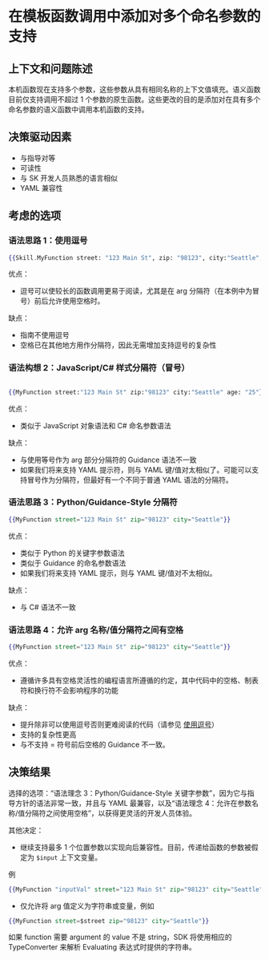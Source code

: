 
# 在模板函数调用中添加对多个命名参数的支持

## 上下文和问题陈述

本机函数现在支持多个参数，这些参数从具有相同名称的上下文值填充。语义函数目前仅支持调用不超过 1 个参数的原生函数。这些更改的目的是添加对在具有多个命名参数的语义函数中调用本机函数的支持。

## 决策驱动因素

- 与指导对等
- 可读性
- 与 SK 开发人员熟悉的语言相似
- YAML 兼容性

## 考虑的选项

### 语法思路 1：使用逗号

```handlebars
{{Skill.MyFunction street: "123 Main St", zip: "98123", city:"Seattle", age: 25}}
```

优点：

- 逗号可以使较长的函数调用更易于阅读，尤其是在 arg 分隔符（在本例中为冒号）前后允许使用空格时。

缺点：

- 指南不使用逗号
- 空格已在其他地方用作分隔符，因此无需增加支持逗号的复杂性

### 语法构想 2：JavaScript/C# 样式分隔符（冒号）

```handlebars

{{MyFunction street:"123 Main St" zip:"98123" city:"Seattle" age: "25"}}

```

优点：

- 类似于 JavaScript 对象语法和 C# 命名参数语法

缺点：

- 与使用等号作为 arg 部分分隔符的 Guidance 语法不一致
- 如果我们将来支持 YAML 提示符，则与 YAML 键/值对太相似了。可能可以支持冒号作为分隔符，但最好有一个不同于普通 YAML 语法的分隔符。

### 语法思路 3：Python/Guidance-Style 分隔符

```handlebars
{{MyFunction street="123 Main St" zip="98123" city="Seattle"}}
```

优点：

- 类似于 Python 的关键字参数语法
- 类似于 Guidance 的命名参数语法
- 如果我们将来支持 YAML 提示，则与 YAML 键/值对不太相似。

缺点：

- 与 C# 语法不一致

### 语法思路 4：允许 arg 名称/值分隔符之间有空格

```handlebars
{{MyFunction street="123 Main St" zip="98123" city="Seattle"}}
```

优点：

- 遵循许多具有空格灵活性的编程语言所遵循的约定，其中代码中的空格、制表符和换行符不会影响程序的功能

缺点：

- 提升除非可以使用逗号否则更难阅读的代码（请参见 [使用逗号](#syntax-idea-1-using-commas)）
- 支持的复杂性更高
- 与不支持 = 符号前后空格的 Guidance 不一致。

## 决策结果

选择的选项：“语法理念 3：Python/Guidance-Style 关键字参数”，因为它与指导方针的语法非常一致，并且与 YAML 最兼容，以及“语法理念 4：允许在参数名称/值分隔符之间使用空格”，以获得更灵活的开发人员体验。

其他决定：

- 继续支持最多 1 个位置参数以实现向后兼容性。目前，传递给函数的参数被假定为 `$input` 上下文变量。

例

```handlebars
{{MyFunction "inputVal" street="123 Main St" zip="98123" city="Seattle"}}
```

- 仅允许将 arg 值定义为字符串或变量，例如

```handlebars
{{MyFunction street=$street zip="98123" city="Seattle"}}
```

如果 function 需要 argument 的 value 不是 string，SDK 将使用相应的 TypeConverter 来解析 Evaluating 表达式时提供的字符串。

